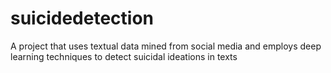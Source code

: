 # suicidedetection
A project that uses textual data mined from social media and employs deep learning techniques to detect suicidal ideations in texts
